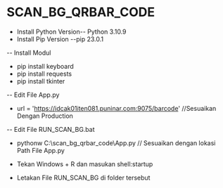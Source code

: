 # SCAN_BG_QRBAR_CODE

- Install Python Version-- Python 3.10.9
- Install Pip Version --pip 23.0.1

-- Install Modul

- pip install keyboard
- pip install requests
- pip install tkinter

-- Edit File App.py
- url = 'https://idcak01iten081.puninar.com:9075/barcode' //Sesuaikan Dengan Production

-- Edit File RUN_SCAN_BG.bat
- pythonw C:\scan_bg_qrbar_code\App.py // Sesuaikan dengan lokasi Path File App.py

- Tekan Windows + R dan masukan shell:startup
- Letakan File RUN_SCAN_BG di folder tersebut
